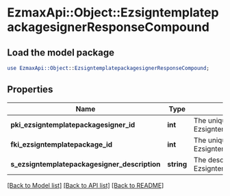 # EzmaxApi::Object::EzsigntemplatepackagesignerResponseCompound

## Load the model package
```perl
use EzmaxApi::Object::EzsigntemplatepackagesignerResponseCompound;
```

## Properties
Name | Type | Description | Notes
------------ | ------------- | ------------- | -------------
**pki_ezsigntemplatepackagesigner_id** | **int** | The unique ID of the Ezsigntemplatepackagesigner | 
**fki_ezsigntemplatepackage_id** | **int** | The unique ID of the Ezsigntemplatepackage | 
**s_ezsigntemplatepackagesigner_description** | **string** | The description of the Ezsigntemplatepackagesigner | 

[[Back to Model list]](../README.md#documentation-for-models) [[Back to API list]](../README.md#documentation-for-api-endpoints) [[Back to README]](../README.md)


